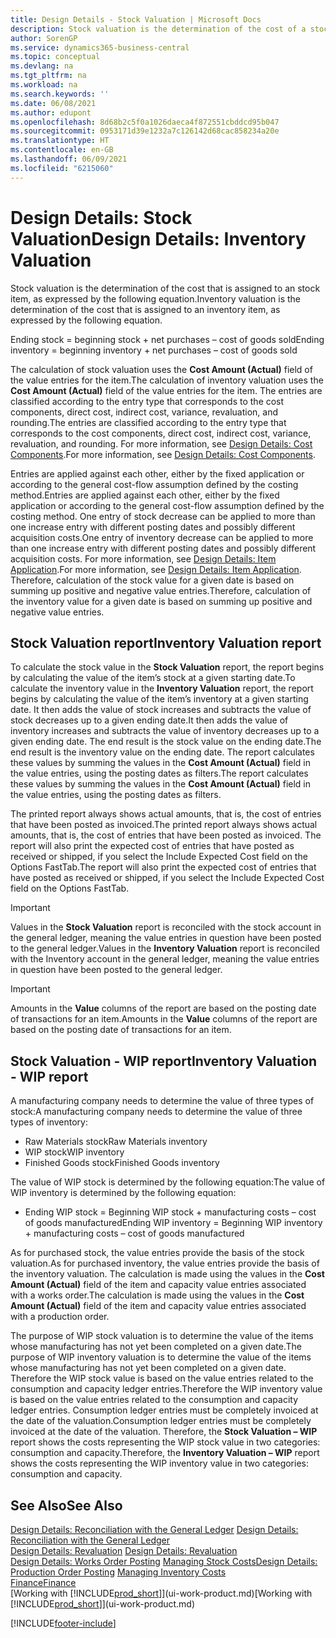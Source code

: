 ```yaml
---
title: Design Details - Stock Valuation | Microsoft Docs
description: Stock valuation is the determination of the cost of a stock item.
author: SorenGP
ms.service: dynamics365-business-central
ms.topic: conceptual
ms.devlang: na
ms.tgt_pltfrm: na
ms.workload: na
ms.search.keywords: ''
ms.date: 06/08/2021
ms.author: edupont
ms.openlocfilehash: 8d68b2c5f0a1026daeca4f872551cbddcd95b047
ms.sourcegitcommit: 0953171d39e1232a7c126142d68cac858234a20e
ms.translationtype: HT
ms.contentlocale: en-GB
ms.lasthandoff: 06/09/2021
ms.locfileid: "6215060"
---
```

# <a name="design-details-inventory-valuation"></a><span data-ttu-id="efeb1-103">Design Details: Stock Valuation</span><span class="sxs-lookup"><span data-stu-id="efeb1-103">Design Details: Inventory Valuation</span></span>
<span data-ttu-id="efeb1-104">Stock valuation is the determination of the cost that is assigned to an stock item, as expressed by the following equation.</span><span class="sxs-lookup"><span data-stu-id="efeb1-104">Inventory valuation is the determination of the cost that is assigned to an inventory item, as expressed by the following equation.</span></span>  

<span data-ttu-id="efeb1-105">Ending stock = beginning stock + net purchases – cost of goods sold</span><span class="sxs-lookup"><span data-stu-id="efeb1-105">Ending inventory = beginning inventory + net purchases – cost of goods sold</span></span>  

<span data-ttu-id="efeb1-106">The calculation of stock valuation uses the **Cost Amount (Actual)** field of the value entries for the item.</span><span class="sxs-lookup"><span data-stu-id="efeb1-106">The calculation of inventory valuation uses the **Cost Amount (Actual)** field of the value entries for the item.</span></span> <span data-ttu-id="efeb1-107">The entries are classified according to the entry type that corresponds to the cost components, direct cost, indirect cost, variance, revaluation, and rounding.</span><span class="sxs-lookup"><span data-stu-id="efeb1-107">The entries are classified according to the entry type that corresponds to the cost components, direct cost, indirect cost, variance, revaluation, and rounding.</span></span> <span data-ttu-id="efeb1-108">For more information, see [Design Details: Cost Components](design-details-cost-components.md).</span><span class="sxs-lookup"><span data-stu-id="efeb1-108">For more information, see [Design Details: Cost Components](design-details-cost-components.md).</span></span>  

<span data-ttu-id="efeb1-109">Entries are applied against each other, either by the fixed application or according to the general cost-flow assumption defined by the costing method.</span><span class="sxs-lookup"><span data-stu-id="efeb1-109">Entries are applied against each other, either by the fixed application or according to the general cost-flow assumption defined by the costing method.</span></span> <span data-ttu-id="efeb1-110">One entry of stock decrease can be applied to more than one increase entry with different posting dates and possibly different acquisition costs.</span><span class="sxs-lookup"><span data-stu-id="efeb1-110">One entry of inventory decrease can be applied to more than one increase entry with different posting dates and possibly different acquisition costs.</span></span> <span data-ttu-id="efeb1-111">For more information, see [Design Details: Item Application](design-details-item-application.md).</span><span class="sxs-lookup"><span data-stu-id="efeb1-111">For more information, see [Design Details: Item Application](design-details-item-application.md).</span></span> <span data-ttu-id="efeb1-112">Therefore, calculation of the stock value for a given date is based on summing up positive and negative value entries.</span><span class="sxs-lookup"><span data-stu-id="efeb1-112">Therefore, calculation of the inventory value for a given date is based on summing up positive and negative value entries.</span></span>  

## <a name="inventory-valuation-report"></a><span data-ttu-id="efeb1-113">Stock Valuation report</span><span class="sxs-lookup"><span data-stu-id="efeb1-113">Inventory Valuation report</span></span>  
<span data-ttu-id="efeb1-114">To calculate the stock value in the **Stock Valuation** report, the report begins by calculating the value of the item’s stock at a given starting date.</span><span class="sxs-lookup"><span data-stu-id="efeb1-114">To calculate the inventory value in the **Inventory Valuation** report, the report begins by calculating the value of the item’s inventory at a given starting date.</span></span> <span data-ttu-id="efeb1-115">It then adds the value of stock increases and subtracts the value of stock decreases up to a given ending date.</span><span class="sxs-lookup"><span data-stu-id="efeb1-115">It then adds the value of inventory increases and subtracts the value of inventory decreases up to a given ending date.</span></span> <span data-ttu-id="efeb1-116">The end result is the stock value on the ending date.</span><span class="sxs-lookup"><span data-stu-id="efeb1-116">The end result is the inventory value on the ending date.</span></span> <span data-ttu-id="efeb1-117">The report calculates these values by summing the values in the **Cost Amount (Actual)** field in the value entries, using the posting dates as filters.</span><span class="sxs-lookup"><span data-stu-id="efeb1-117">The report calculates these values by summing the values in the **Cost Amount (Actual)** field in the value entries, using the posting dates as filters.</span></span>  

<span data-ttu-id="efeb1-118">The printed report always shows actual amounts, that is, the cost of entries that have been posted as invoiced.</span><span class="sxs-lookup"><span data-stu-id="efeb1-118">The printed report always shows actual amounts, that is, the cost of entries that have been posted as invoiced.</span></span> <span data-ttu-id="efeb1-119">The report will also print the expected cost of entries that have posted as received or shipped, if you select the Include Expected Cost field on the Options FastTab.</span><span class="sxs-lookup"><span data-stu-id="efeb1-119">The report will also print the expected cost of entries that have posted as received or shipped, if you select the Include Expected Cost field on the Options FastTab.</span></span>  

> [!IMPORTANT]  
>  <span data-ttu-id="efeb1-120">Values in the **Stock Valuation** report is reconciled with the stock account in the general ledger, meaning the value entries in question have been posted to the general ledger.</span><span class="sxs-lookup"><span data-stu-id="efeb1-120">Values in the **Inventory Valuation** report is reconciled with the Inventory account in the general ledger, meaning the value entries in question have been posted to the general ledger.</span></span>  

> [!IMPORTANT]  
>  <span data-ttu-id="efeb1-121">Amounts in the **Value** columns of the report are based on the posting date of transactions for an item.</span><span class="sxs-lookup"><span data-stu-id="efeb1-121">Amounts in the **Value** columns of the report are based on the posting date of transactions for an item.</span></span>  

## <a name="inventory-valuation---wip-report"></a><span data-ttu-id="efeb1-122">Stock Valuation - WIP report</span><span class="sxs-lookup"><span data-stu-id="efeb1-122">Inventory Valuation - WIP report</span></span>  
<span data-ttu-id="efeb1-123">A manufacturing company needs to determine the value of three types of stock:</span><span class="sxs-lookup"><span data-stu-id="efeb1-123">A manufacturing company needs to determine the value of three types of inventory:</span></span>  

* <span data-ttu-id="efeb1-124">Raw Materials stock</span><span class="sxs-lookup"><span data-stu-id="efeb1-124">Raw Materials inventory</span></span>  
* <span data-ttu-id="efeb1-125">WIP stock</span><span class="sxs-lookup"><span data-stu-id="efeb1-125">WIP inventory</span></span>  
* <span data-ttu-id="efeb1-126">Finished Goods stock</span><span class="sxs-lookup"><span data-stu-id="efeb1-126">Finished Goods inventory</span></span>  

<span data-ttu-id="efeb1-127">The value of WIP stock is determined by the following equation:</span><span class="sxs-lookup"><span data-stu-id="efeb1-127">The value of WIP inventory is determined by the following equation:</span></span>  

* <span data-ttu-id="efeb1-128">Ending WIP stock = Beginning WIP stock + manufacturing costs – cost of goods manufactured</span><span class="sxs-lookup"><span data-stu-id="efeb1-128">Ending WIP inventory = Beginning WIP inventory + manufacturing costs – cost of goods manufactured</span></span>  

<span data-ttu-id="efeb1-129">As for purchased stock, the value entries provide the basis of the stock valuation.</span><span class="sxs-lookup"><span data-stu-id="efeb1-129">As for purchased inventory, the value entries provide the basis of the inventory valuation.</span></span> <span data-ttu-id="efeb1-130">The calculation is made using the values in the **Cost Amount (Actual)** field of the item and capacity value entries associated with a works order.</span><span class="sxs-lookup"><span data-stu-id="efeb1-130">The calculation is made using the values in the **Cost Amount (Actual)** field of the item and capacity value entries associated with a production order.</span></span>  

<span data-ttu-id="efeb1-131">The purpose of WIP stock valuation is to determine the value of the items whose manufacturing has not yet been completed on a given date.</span><span class="sxs-lookup"><span data-stu-id="efeb1-131">The purpose of WIP inventory valuation is to determine the value of the items whose manufacturing has not yet been completed on a given date.</span></span> <span data-ttu-id="efeb1-132">Therefore the WIP stock value is based on the value entries related to the consumption and capacity ledger entries.</span><span class="sxs-lookup"><span data-stu-id="efeb1-132">Therefore the WIP inventory value is based on the value entries related to the consumption and capacity ledger entries.</span></span> <span data-ttu-id="efeb1-133">Consumption ledger entries must be completely invoiced at the date of the valuation.</span><span class="sxs-lookup"><span data-stu-id="efeb1-133">Consumption ledger entries must be completely invoiced at the date of the valuation.</span></span> <span data-ttu-id="efeb1-134">Therefore, the **Stock Valuation – WIP** report shows the costs representing the WIP stock value in two categories: consumption and capacity.</span><span class="sxs-lookup"><span data-stu-id="efeb1-134">Therefore, the **Inventory Valuation – WIP** report shows the costs representing the WIP inventory value in two categories: consumption and capacity.</span></span>  

## <a name="see-also"></a><span data-ttu-id="efeb1-135">See Also</span><span class="sxs-lookup"><span data-stu-id="efeb1-135">See Also</span></span>  
<span data-ttu-id="efeb1-136">[Design Details: Reconciliation with the General Ledger](design-details-reconciliation-with-the-general-ledger.md) </span><span class="sxs-lookup"><span data-stu-id="efeb1-136">[Design Details: Reconciliation with the General Ledger](design-details-reconciliation-with-the-general-ledger.md) </span></span>  
<span data-ttu-id="efeb1-137">[Design Details: Revaluation](design-details-revaluation.md) </span><span class="sxs-lookup"><span data-stu-id="efeb1-137">[Design Details: Revaluation](design-details-revaluation.md) </span></span>  
<span data-ttu-id="efeb1-138">[Design Details: Works Order Posting](design-details-production-order-posting.md)
[Managing Stock Costs](finance-manage-inventory-costs.md)</span><span class="sxs-lookup"><span data-stu-id="efeb1-138">[Design Details: Production Order Posting](design-details-production-order-posting.md)
[Managing Inventory Costs](finance-manage-inventory-costs.md)</span></span>  
[<span data-ttu-id="efeb1-139">Finance</span><span class="sxs-lookup"><span data-stu-id="efeb1-139">Finance</span></span>](finance.md)  
<span data-ttu-id="efeb1-140">[Working with [!INCLUDE[prod_short](includes/prod_short.md)]](ui-work-product.md)</span><span class="sxs-lookup"><span data-stu-id="efeb1-140">[Working with [!INCLUDE[prod_short](includes/prod_short.md)]](ui-work-product.md)</span></span>


[!INCLUDE[footer-include](includes/footer-banner.md)]